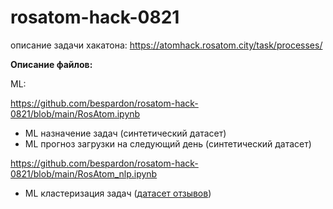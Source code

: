 # rosatom-hack-0821
описание задачи хакатона: https://atomhack.rosatom.city/task/processes/


**Описание файлов:**

ML:

https://github.com/bespardon/rosatom-hack-0821/blob/main/RosAtom.ipynb


- ML назначение задач (синтетический датасет)
- ML прогноз загрузки на следующий день (синтетический датасет)

https://github.com/bespardon/rosatom-hack-0821/blob/main/RosAtom_nlp.ipynb

- ML кластеризация задач ([датасет отзывов](https://github.com/bespardon/rosatom-hack-0821/blob/main/fin_apps_testing_labeled.json))


